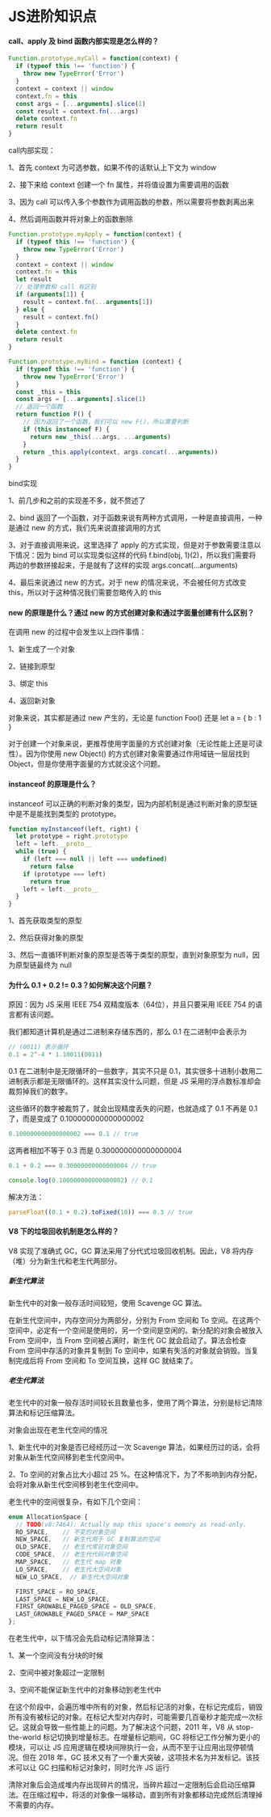 # JS进阶知识点
#### call、apply 及 bind 函数内部实现是怎么样的？
```js
Function.prototype.myCall = function(context) {
  if (typeof this !== 'function') {
    throw new TypeError('Error')
  }
  context = context || window
  context.fn = this
  const args = [...arguments].slice(1)
  const result = context.fn(...args)
  delete context.fn
  return result
}
```
call内部实现：

1、首先 context 为可选参数，如果不传的话默认上下文为 window

2、接下来给 context 创建一个 fn 属性，并将值设置为需要调用的函数

3、因为 call 可以传入多个参数作为调用函数的参数，所以需要将参数剥离出来

4、然后调用函数并将对象上的函数删除

```js
Function.prototype.myApply = function(context) {
  if (typeof this !== 'function') {
    throw new TypeError('Error')
  }
  context = context || window
  context.fn = this
  let result
  // 处理参数和 call 有区别
  if (arguments[1]) {
    result = context.fn(...arguments[1])
  } else {
    result = context.fn()
  }
  delete context.fn
  return result
}
```

```js
Function.prototype.myBind = function (context) {
  if (typeof this !== 'function') {
    throw new TypeError('Error')
  }
  const _this = this
  const args = [...arguments].slice(1)
  // 返回一个函数
  return function F() {
    // 因为返回了一个函数，我们可以 new F()，所以需要判断
    if (this instanceof F) {
      return new _this(...args, ...arguments)
    }
    return _this.apply(context, args.concat(...arguments))
  }
}
```
bind实现

1、前几步和之前的实现差不多，就不赘述了

2、bind 返回了一个函数，对于函数来说有两种方式调用，一种是直接调用，一种是通过 new 的方式，我们先来说直接调用的方式

3、对于直接调用来说，这里选择了 apply 的方式实现，但是对于参数需要注意以下情况：因为 bind 可以实现类似这样的代码 f.bind(obj, 1)(2)，所以我们需要将两边的参数拼接起来，于是就有了这样的实现 args.concat(...arguments)

4、最后来说通过 new 的方式，对于 new 的情况来说，不会被任何方式改变 this，所以对于这种情况我们需要忽略传入的 this

#### new 的原理是什么？通过 new 的方式创建对象和通过字面量创建有什么区别？
在调用 new 的过程中会发生以上四件事情：

1、新生成了一个对象

2、链接到原型

3、绑定 this

4、返回新对象

对象来说，其实都是通过 new 产生的，无论是 function Foo() 还是 let a = { b : 1 }

对于创建一个对象来说，更推荐使用字面量的方式创建对象（无论性能上还是可读性）。因为你使用 new Object() 的方式创建对象需要通过作用域链一层层找到 Object，但是你使用字面量的方式就没这个问题。

#### instanceof 的原理是什么？
instanceof 可以正确的判断对象的类型，因为内部机制是通过判断对象的原型链中是不是能找到类型的 prototype。

```js
function myInstanceof(left, right) {
  let prototype = right.prototype
  left = left.__proto__
  while (true) {
    if (left === null || left === undefined)
      return false
    if (prototype === left)
      return true
    left = left.__proto__
  }
}
```
1、首先获取类型的原型

2、然后获得对象的原型

3、然后一直循环判断对象的原型是否等于类型的原型，直到对象原型为 null，因为原型链最终为 null

#### 为什么 0.1 + 0.2 != 0.3？如何解决这个问题？
原因：因为 JS 采用 IEEE 754 双精度版本（64位），并且只要采用 IEEE 754 的语言都有该问题。

我们都知道计算机是通过二进制来存储东西的，那么 0.1 在二进制中会表示为
```js
// (0011) 表示循环
0.1 = 2^-4 * 1.10011(0011)
```
0.1 在二进制中是无限循环的一些数字，其实不只是 0.1，其实很多十进制小数用二进制表示都是无限循环的。这样其实没什么问题，但是 JS 采用的浮点数标准却会裁剪掉我们的数字。

这些循环的数字被裁剪了，就会出现精度丢失的问题，也就造成了 0.1 不再是 0.1 了，而是变成了 0.100000000000000002
```js
0.100000000000000002 === 0.1 // true
```
这两者相加不等于 0.3 而是 0.300000000000000004
```js
0.1 + 0.2 === 0.30000000000000004 // true
```
```js
console.log(0.100000000000000002) // 0.1
```

解决方法： 
```js
parseFloat((0.1 + 0.2).toFixed(10)) === 0.3 // true
```

#### V8 下的垃圾回收机制是怎么样的？
V8 实现了准确式 GC，GC 算法采用了分代式垃圾回收机制。因此，V8 将内存（堆）分为新生代和老生代两部分。

##### 新生代算法
新生代中的对象一般存活时间较短，使用 Scavenge GC 算法。

在新生代空间中，内存空间分为两部分，分别为 From 空间和 To 空间。在这两个空间中，必定有一个空间是使用的，另一个空间是空闲的。新分配的对象会被放入 From 空间中，当 From 空间被占满时，新生代 GC 就会启动了。算法会检查 From 空间中存活的对象并复制到 To 空间中，如果有失活的对象就会销毁。当复制完成后将 From 空间和 To 空间互换，这样 GC 就结束了。
##### 老生代算法
老生代中的对象一般存活时间较长且数量也多，使用了两个算法，分别是标记清除算法和标记压缩算法。

对象会出现在老生代空间的情况

1、新生代中的对象是否已经经历过一次 Scavenge 算法，如果经历过的话，会将对象从新生代空间移到老生代空间中。

2、To 空间的对象占比大小超过 25 %。在这种情况下，为了不影响到内存分配，会将对象从新生代空间移到老生代空间中。

老生代中的空间很复杂，有如下几个空间：
```js
enum AllocationSpace {
  // TODO(v8:7464): Actually map this space's memory as read-only.
  RO_SPACE,    // 不变的对象空间
  NEW_SPACE,   // 新生代用于 GC 复制算法的空间
  OLD_SPACE,   // 老生代常驻对象空间
  CODE_SPACE,  // 老生代代码对象空间
  MAP_SPACE,   // 老生代 map 对象
  LO_SPACE,    // 老生代大空间对象
  NEW_LO_SPACE,  // 新生代大空间对象

  FIRST_SPACE = RO_SPACE,
  LAST_SPACE = NEW_LO_SPACE,
  FIRST_GROWABLE_PAGED_SPACE = OLD_SPACE,
  LAST_GROWABLE_PAGED_SPACE = MAP_SPACE
};
```

在老生代中，以下情况会先启动标记清除算法：

1、某一个空间没有分块的时候

2、空间中被对象超过一定限制

3、空间不能保证新生代中的对象移动到老生代中

在这个阶段中，会遍历堆中所有的对象，然后标记活的对象，在标记完成后，销毁所有没有被标记的对象。在标记大型对内存时，可能需要几百毫秒才能完成一次标记。这就会导致一些性能上的问题。为了解决这个问题，2011 年，V8 从 stop-the-world 标记切换到增量标志。在增量标记期间，GC 将标记工作分解为更小的模块，可以让 JS 应用逻辑在模块间隙执行一会，从而不至于让应用出现停顿情况。但在 2018 年，GC 技术又有了一个重大突破，这项技术名为并发标记。该技术可以让 GC 扫描和标记对象时，同时允许 JS 运行

清除对象后会造成堆内存出现碎片的情况，当碎片超过一定限制后会启动压缩算法。在压缩过程中，将活的对象像一端移动，直到所有对象都移动完成然后清理掉不需要的内存。
